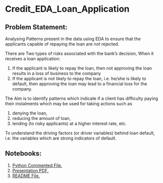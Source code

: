 # Credit_EDA_Loan_Application

## Problem Statement:
Analysing Patterns present in the data using EDA to ensure that the applicants capable of repaying the loan are not rejected.

There are Two types of risks associated with the bank’s decision, When it receives a loan application:

1. If the applicant is likely to repay the loan, then not approving the loan results in a loss of business to the company
2. If the applicant is not likely to repay the loan, i.e. he/she is likely to default, then approving the loan may lead to a financial loss for the company.

The Aim is to identify patterns which indicate if a client has difficulty paying their instalments which may be used for taking actions such as

1. denying the loan,
2. reducing the amount of loan,
3. lending (to risky applicants) at a higher interest rate, etc.

To understand the driving factors (or driver variables) behind loan default, i.e. the variables which are strong indicators of default.

## Notebooks:
1. <a href="Credit_EDA_Assignment_Radhika.ipynb" target="_blank">Python Commented File.</a>
2. <a href="https://radhikakute.github.io/Credit_EDA_Loan_Application/Credit_EDA_PPT_Radhika.pdf" target="_blank">Presentation PDF.</a>
3. <a href="https://radhikakute.github.io/Credit_EDA_Loan_Application/" target="_blank">README File.</a>

